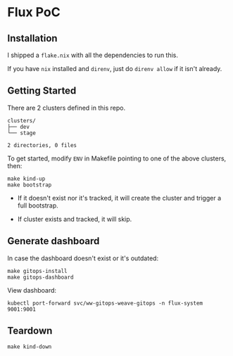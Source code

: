 # Flux PoC

## Installation

I shipped a `flake.nix` with all the dependencies to run this.

If you have `nix` installed and `direnv`, just do `direnv allow` if it isn't already.


## Getting Started

There are 2 clusters defined in this repo.

    clusters/
    ├── dev
    └── stage

    2 directories, 0 files

To get started, modify `ENV` in Makefile pointing to one of the above clusters, then:

    make kind-up
    make bootstrap

- If it doesn't exist nor it's tracked, it will create the cluster and trigger 
a full bootstrap.

- If cluster exists and tracked, it will skip.

## Generate dashboard
    
In case the dashboard doesn't exist or it's outdated:

    make gitops-install
    make gitops-dashboard

View dashboard:

    kubectl port-forward svc/ww-gitops-weave-gitops -n flux-system 9001:9001


## Teardown

    make kind-down
